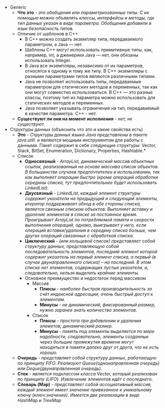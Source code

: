 * Generic
    * **Что это** - *это обобщения или параметризованные типы. С их помощью можно объявлять классы, интерфейсы и методы, где тип данных указан в виде параметра. Обобщения добавили в язык безопасность типов.*
    * Отличие от шаблонов в С++
        * В C++ можно создать экземпляр типа, передаваемого параметром, а Java — нет.
        * Шаблоны C++ могут использовать примитивные типы, как, например, int, а дженерики Java — нет, они обязаны использовать Integer.
        * В Java все экземпляры, независимо от их параметров, относятся к одному и тому же типу. В C++ экземпляры с разными параметрами типов являются различными типами.
        * Java не позволяет использовать типы, передаваемые параметром для статических методов и переменных, так как они могут совместно использоваться. В C++ — это разные классы, поэтому тип из параметра можно использовать для статических методов и переменных.
        * Java позволяет указывать ограничения на тип, передаваемый в качестве параметра. C++ - нет.
    * **Существуют ли они на момент исполнения** - *нет, не существуют.*
* Структуры данных (объяснить что это и какие свойства есть)
    * **Это** - *Структуры данных языка Java представлены в пакете java.utill.* и являются мощным инструментом для работы с данными. Пакет содержит в себе следующие структуры: Vector, Stack, BitSet, Enumeration, Dictionary, Properties, Hashtable.*
    * Список
        * **Односвязный** - *ArrayList, динамический массив объектных ссылок, реализованный на основе массива список объектов. В большинстве случаев предпочтителен в использовании, так как выполняет операции быстро (кроме операций обработки середины списка, тут предпочтительнее будет использовать LinkedList).*
        * **Двусвязный** - *LinkedList, каждый элемент структуры содержит указатели на предыдущий и следующий элементы, итератор поддерживает обход в обе стороны списка, является связным списком объектов. Выполняет вставку и удаление элементов в списке за постоянное время. Проигрывает ArrayList по потребляемой памяти и скорости выполнения операций, однако, выигрывает у него, если операций вставки/удаления в середину списка больше, чем других операций связанных с обработкой списка.*
        * **Циклический** - *(или кольцевой список) представляет собой структуру данных, представляющую собой последовательность элементов, последний элемент которой содержит указатель на первый элемент списка, а первый (в случае двунаправленного списка) – на последний. В этом списке нет элементов, содержащих пустые указатели, и, следовательно, нельзя выделить крайние элементы.*
        * Основное преимущество и недостаток перед массивом
            * Массив
                * **Плюсы** - *наиболее быстрая производительность за счёт индексной адресации, очень быстрый доступ к элементам.*
                * **Минусы** - *не динамический, фиксированный размер, нужно заранее знать количество элементов.*
            * Список
                * **Плюсы** - *простота при добавлении и удалении элеметов; динамический размер.*
                * **Минусы** - *память под элементы выделяется по мере надобности, следовательно, элементы созданные через большие промежутки времени могут находиться в памяти далеко друг от друга, что не есть хорошо.*
    * **Очередь** - *представляет собой структуру данных, работающую по принципу FIFO. Реализуют Queue(однонаправленная очередь) или Deque(двунаправленная очередь).*
    * **Стек** - *является подклассом класса Vector, который реализован по принципу (LIFO). Извлечение элементов идёт с последнего.*
    * **Словарь (Map)** - *представляет собой ассоциативный массив, каждый элемент имеет значение привязанное к уникальному ключу (ключ:значение). Имеется две реализации в виде HashMap и TreeMap*

